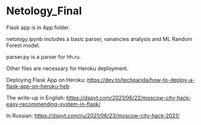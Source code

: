 # Netology_Final

Flask app is in App folder.


netology.ipynb includes a basic parser, vanancies analysis and ML Random Forest model.


parser.py is a parser for hh.ru.


Other files are necessary for Heroku deployment.


Deploying Flask App on Heroku: https://dev.to/techparida/how-to-deploy-a-flask-app-on-heroku-heb


The write-up in English: https://dspyt.com/2021/06/22/moscow-city-hack-easy-recommending-system-in-flask/

In Russian: https://dspyt.com/ru/2021/06/23/moscow-city-hack-2021/
